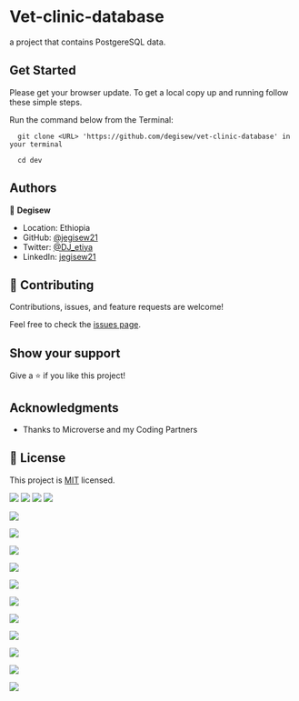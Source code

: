 # Vet-clinic-database
a project that contains PostgereSQL data.

## Get Started

Please get your browser update.
To get a local copy up and running follow these simple steps.

Run the command below from the Terminal:

      git clone <URL> 'https://github.com/degisew/vet-clinic-database' in your terminal

	  cd dev


## Authors

👤 **Degisew**

- Location: Ethiopia
- GitHub: [@jegisew21](https://github.com/degisew)
- Twitter: [@DJ_etiya](https://twitter.com/@DJ_etiya)
- LinkedIn: [jegisew21](https://www.linkedin.com/in/degisew-mengist)


## 🤝 Contributing

Contributions, issues, and feature requests are welcome!

Feel free to check the [issues page](https://github.com/degisew/vet-clinic-database/issues).

## Show your support

Give a ⭐ if you like this project!

## Acknowledgments

- Thanks to Microverse and my Coding Partners

## 📝 License

This project is [MIT](./MIT.md) licensed.

![](https://github.com/degisew/Vet-clinic-database/blob/query/shoots/q1.PNG)
![](https://github.com/degisew/Vet-clinic-database/blob/query/shoots/q2.PNG)
![](https://github.com/degisew/Vet-clinic-database/blob/query/shoots/q3.PNG)
![](https://github.com/degisew/Vet-clinic-database/blob/dev/shoots/shoot1.png)

![](https://github.com/degisew/Vet-clinic-database/blob/dev/shoots/shoot2.PNG)

![](https://github.com/degisew/Vet-clinic-database/blob/query/shoots/count.PNG)

![](https://github.com/degisew/Vet-clinic-database/blob/query/shoots/delete%20with%20birthday.PNG)

![](https://github.com/degisew/Vet-clinic-database/blob/query/shoots/multiply%20by%20negative.PNG)

![](https://github.com/degisew/Vet-clinic-database/blob/query/shoots/pokemon.PNG)

![](https://github.com/degisew/Vet-clinic-database/blob/query/shoots/rollback.PNG)

![](https://github.com/degisew/Vet-clinic-database/blob/query/shoots/savepoint.PNG)

![](https://github.com/degisew/Vet-clinic-database/blob/query/shoots/set%20digimon.PNG)

![](https://github.com/degisew/Vet-clinic-database/blob/query/shoots/set%20unspecified.PNG)

![](https://github.com/degisew/Vet-clinic-database/blob/query/shoots/truncate.PNG)

![](https://github.com/degisew/Vet-clinic-database/blob/query/shoots/write%20query.PNG)

